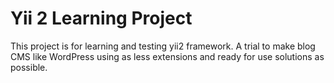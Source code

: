 Yii 2 Learning Project
============================

This project is for learning and testing yii2 framework. A trial to make blog CMS like WordPress using as less extensions and ready for use solutions as possible.